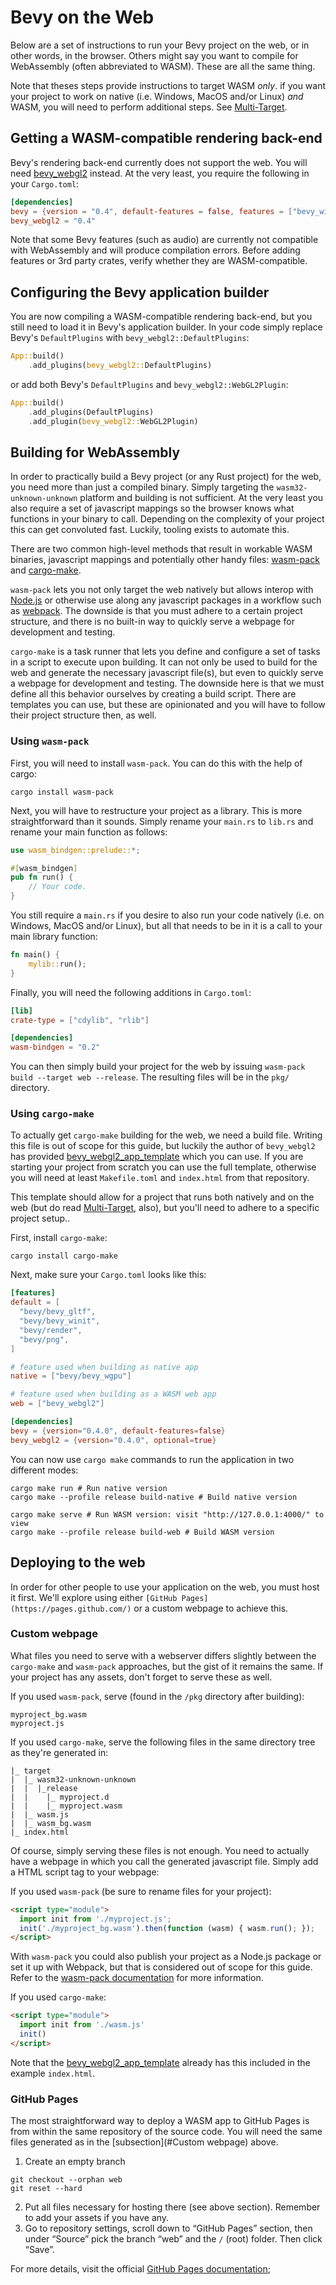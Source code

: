# Bevy on the Web

Below are a set of instructions to run your Bevy project on the web, or in other words, in the browser. Others might say you want to compile for WebAssembly (often abbreviated to WASM). These are all the same thing.

Note that theses steps provide instructions to target WASM *only*. if you
want your project to work on native (i.e. Windows, MacOS and/or Linux) *and*
WASM, you will need to perform additional steps. See
[Multi-Target](./web/multi-target.md).

## Getting a WASM-compatible rendering back-end

Bevy's rendering back-end currently does not support the web. You will need
[bevy_webgl2](https://github.com/mrk-its/bevy_webgl2) instead. At the very
least, you require the following in your `Cargo.toml`:

```toml
[dependencies]
bevy = {version = "0.4", default-features = false, features = ["bevy_winit", "render"]}
bevy_webgl2 = "0.4"
```

Note that some Bevy features (such as audio) are currently not compatible with
WebAssembly and will produce compilation errors. Before adding features or 3rd
party crates, verify whether they are WASM-compatible.

## Configuring the Bevy application builder

You are now compiling a WASM-compatible rendering back-end, but you still need
to load it in Bevy's application builder. In your code simply replace Bevy's
`DefaultPlugins` with `bevy_webgl2::DefaultPlugins`:

```rust
App::build()
    .add_plugins(bevy_webgl2::DefaultPlugins)
```

or add both Bevy's `DefaultPlugins` and `bevy_webgl2::WebGL2Plugin`:

```rust
App::build()
    .add_plugins(DefaultPlugins)
    .add_plugin(bevy_webgl2::WebGL2Plugin)
```

## Building for WebAssembly

In order to practically build a Bevy project (or any Rust project) for the web,
you need more than just a compiled binary. Simply targeting the
`wasm32-unknown-unknown` platform and building is not sufficient. At the very
least you also require a set of javascript mappings so the browser knows what
functions in your binary to call. Depending on the complexity of your project
this can get convoluted fast. Luckily, tooling exists to automate this.

There are two common high-level methods that result in workable WASM binaries,
javascript mappings and potentially other handy files:
[wasm-pack](https://github.com/rustwasm/wasm-pack) and
[cargo-make](https://github.com/sagiegurari/cargo-make).

`wasm-pack` lets you not only target the web natively but allows interop
with [Node.js](https://nodejs.org/en/) or otherwise use along any javascript
packages in a workflow such as [webpack](https://webpack.js.org/). The
downside is that you must adhere to a certain project structure, and there is
no built-in way to quickly serve a webpage for development and testing.

`cargo-make` is a task runner that lets you define and configure a set of tasks
in a script to execute upon building. It can not only be used to build for the
web and generate the necessary javascript file(s), but even to quickly
serve a webpage for development and testing. The downside here is that we must
define all this behavior ourselves by creating a build script. There are
templates you can use, but these are opinionated and you will have to follow
their project structure then, as well.

### Using `wasm-pack`

First, you will need to install `wasm-pack`. You can do this with the help of
cargo:

```shell
cargo install wasm-pack
```

Next, you will have to restructure your project as a library. This is more
straightforward than it sounds. Simply rename your `main.rs` to `lib.rs` and
rename your main function as follows:

```rust
use wasm_bindgen::prelude::*;

#[wasm_bindgen]
pub fn run() {
    // Your code.
}
```

You still require a `main.rs` if you desire to also run your code natively
(i.e. on Windows, MacOS and/or Linux), but all that needs to be in it is a call
to your main library function:

```rust
fn main() {
    mylib::run();
}

```

Finally, you will need the following additions in `Cargo.toml`:

```toml
[lib]
crate-type = ["cdylib", "rlib"]

[dependencies]
wasm-bindgen = "0.2"
```

You can then simply build your project for the web by issuing
`wasm-pack build --target web --release`. The resulting files will be in the
`pkg/` directory.

### Using `cargo-make`

To actually get `cargo-make` building for the web, we need a build file.
Writing this file is out of scope for this guide, but luckily the author of
`bevy_webgl2` has provided [bevy_webgl2_app_template](https://github.com/mrk-its/bevy_webgl2_app_template) which you can use. If you are starting your
project from scratch you can use the full template, otherwise you will need at
least `Makefile.toml` and `index.html` from that repository.

This template should allow for a project that runs both natively and on the web
(but do read [Multi-Target](./web/multi-target.md), also), but you'll need
to adhere to a specific project setup..

First, install `cargo-make`:

```shell
cargo install cargo-make
```

Next, make sure your `Cargo.toml` looks like this:

```toml
[features]
default = [
  "bevy/bevy_gltf",
  "bevy/bevy_winit",
  "bevy/render",
  "bevy/png",
]

# feature used when building as native app
native = ["bevy/bevy_wgpu"]

# feature used when building as a WASM web app
web = ["bevy_webgl2"]

[dependencies]
bevy = {version="0.4.0", default-features=false}
bevy_webgl2 = {version="0.4.0", optional=true}
```

You can now use `cargo make` commands to run the application in two different
modes:

```shell
cargo make run # Run native version
cargo make --profile release build-native # Build native version

cargo make serve # Run WASM version: visit "http://127.0.0.1:4000/" to view
cargo make --profile release build-web # Build WASM version
```

## Deploying to the web

In order for other people to use your application on the web, you must host it
first. We'll explore using either `[GitHub Pages](https://pages.github.com/)` or a custom webpage to achieve this.

### Custom webpage

What files you need to serve with a webserver differs slightly between the
`cargo-make` and `wasm-pack` approaches, but the gist of it remains the same.
If your project has any assets, don't forget to serve these as well.

If you used `wasm-pack`, serve (found in the `/pkg` directory after building):

```
myproject_bg.wasm
myproject.js
```

If you used `cargo-make`, serve the following files in the same directory tree
as they're generated in:

```
|_ target
|  |_ wasm32-unknown-unknown
|  |  |_release
|  |    |_ myproject.d
|  |    |_ myproject.wasm
|  |_ wasm.js
|  |_ wasm_bg.wasm
|_ index.html
```

Of course, simply serving these files is not enough. You need to actually have
a webpage in which you call the generated javascript file. Simply add a HTML
script tag to your webpage:

If you used `wasm-pack` (be sure to rename files for your project):

```html
<script type="module">
  import init from './myproject.js';
  init('./myproject_bg.wasm').then(function (wasm) { wasm.run(); });
</script>
```
With `wasm-pack` you could also publish your project as a Node.js package or
set it up with Webpack, but that is considered out of scope for this guide.
Refer to the [wasm-pack documentation](https://rustwasm.github.io/docs/wasm-pack/) for more information.

If you used `cargo-make`:

```html
<script type="module">
  import init from './wasm.js'
  init()
</script>
```

Note that the [bevy_webgl2_app_template](https://github.com/mrk-its/bevy_webgl2_app_template) already has this included in the example `index.html`.

### GitHub Pages

The most straightforward way to deploy a WASM app to GitHub Pages is from
within the same repository of the source code. You will need the same files
generated as in the [subsection](#Custom webpage) above.

1. Create an empty branch
```shell
git checkout --orphan web
git reset --hard
```
2. Put all files necessary for hosting there (see above section). Remember to add your assets if you have any.
3. Go to repository settings, scroll down to “GitHub Pages” section, then under “Source” pick the branch “web” and the `/` (root) folder. Then click “Save”.

For more details, visit the official [GitHub Pages documentation](https://guides.github.com/features/pages/);
